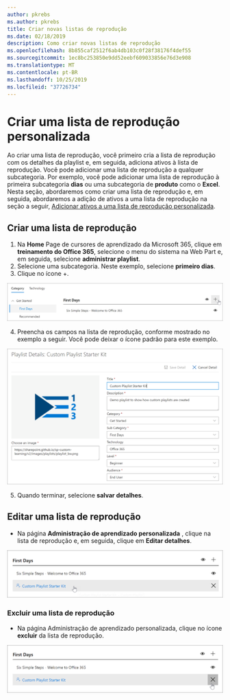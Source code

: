 ```yaml
---
author: pkrebs
ms.author: pkrebs
title: Criar novas listas de reprodução
ms.date: 02/18/2019
description: Como criar novas listas de reprodução
ms.openlocfilehash: 8b855caf2512f6ab4db103c0f28f38176f4def55
ms.sourcegitcommit: 1ec8bc253850e9dd52eebf609033856e76d3e908
ms.translationtype: MT
ms.contentlocale: pt-BR
ms.lasthandoff: 10/25/2019
ms.locfileid: "37726734"
---
```

# <a name="create-a-custom-playlist"></a>Criar uma lista de reprodução personalizada

Ao criar uma lista de reprodução, você primeiro cria a lista de reprodução com os detalhes da playlist e, em seguida, adiciona ativos à lista de reprodução. Você pode adicionar uma lista de reprodução a qualquer subcategoria. Por exemplo, você pode adicionar uma lista de reprodução à primeira subcategoria **dias** ou uma subcategoria de **produto** como o **Excel**. Nesta seção, abordaremos como criar uma lista de reprodução e, em seguida, abordaremos a adição de ativos a uma lista de reprodução na seção a seguir, [Adicionar ativos a uma lista de reprodução personalizada](custom_addassets.md).

## <a name="create-a-playlist"></a>Criar uma lista de reprodução 

1. Na **Home** Page de cursores de aprendizado da Microsoft 365, clique em **treinamento do Office 365**, selecione o menu do sistema na Web Part e, em seguida, selecione **administrar playlist**. 
2. Selecione uma subcategoria. Neste exemplo, selecione **primeiro dias**.  
3. Clique no ícone +.  

![CG-newplaylistbtn. png](media/cg-newplaylistbtn.png)

4.  Preencha os campos na lista de reprodução, conforme mostrado no exemplo a seguir. Você pode deixar o ícone padrão para este exemplo. 

![CG-newplaylistdetails. png](media/cg-newplaylistdetails.png)

5.  Quando terminar, selecione **salvar detalhes**. 

## <a name="edit-a-playlist"></a>Editar uma lista de reprodução

- Na página **Administração de aprendizado personalizada** , clique na lista de reprodução e, em seguida, clique em **Editar detalhes**.  

![CG-editplaylist. png](media/cg-editplaylist.png)

### <a name="delete-a-playlist"></a>Excluir uma lista de reprodução

- Na página Administração de aprendizado personalizada, clique no ícone **excluir** da lista de reprodução.  

![CG-deleteplaylist. png](media/cg-deleteplaylist.png)